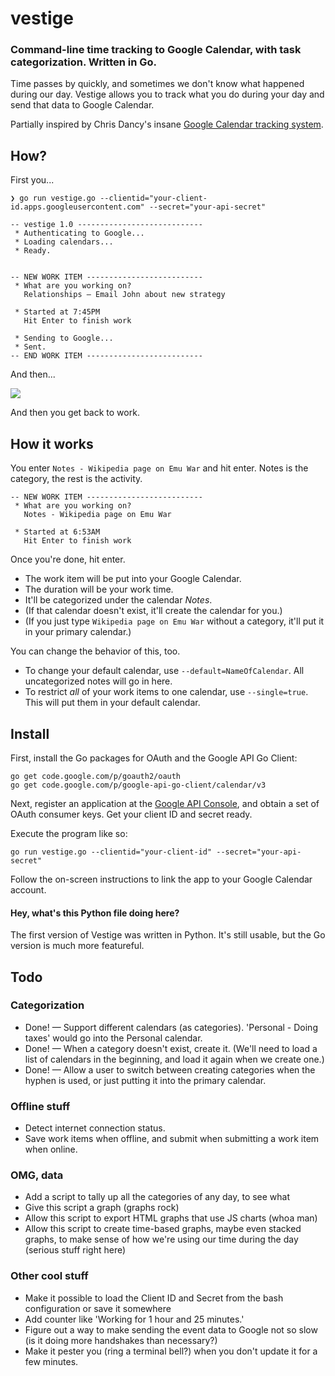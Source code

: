 # vestige

### Command-line time tracking to Google Calendar, with task categorization. Written in Go.

Time passes by quickly, and sometimes we don't know what happened during our day. Vestige allows you to track what you do during your day and send that data to Google Calendar.

Partially inspired by Chris Dancy's insane [Google Calendar tracking system](http://www.wired.com/wiredenterprise/2013/02/quantified-work/all/).

## How?

First you...

````
❯ go run vestige.go --clientid="your-client-id.apps.googleusercontent.com" --secret="your-api-secret"

-- vestige 1.0 ----------------------------
 * Authenticating to Google...
 * Loading calendars...
 * Ready.


-- NEW WORK ITEM --------------------------
 * What are you working on?
   Relationships — Email John about new strategy

 * Started at 7:45PM
   Hit Enter to finish work

 * Sending to Google...
 * Sent.
-- END WORK ITEM --------------------------
````

And then...

![](http://i.imgur.com/k895ZlZ.png)

And then you get back to work.

## How it works

You enter `Notes - Wikipedia page on Emu War` and hit enter. Notes is the category, the rest is the activity.

````
-- NEW WORK ITEM --------------------------
 * What are you working on?
   Notes - Wikipedia page on Emu War

 * Started at 6:53AM
   Hit Enter to finish work
````

Once you're done, hit enter.

* The work item will be put into your Google Calendar.
* The duration will be your work time.
* It'll be categorized under the calendar *Notes*.
* (If that calendar doesn't exist, it'll create the calendar for you.)
* (If you just type `Wikipedia page on Emu War` without a category, it'll put it in your primary calendar.)

You can change the behavior of this, too.

* To change your default calendar, use `--default=NameOfCalendar`. All uncategorized notes will go in here.
* To restrict *all* of your work items to one calendar, use `--single=true`. This will put them in your default calendar.

## Install

First, install the Go packages for OAuth and the Google API Go Client:

````
go get code.google.com/p/goauth2/oauth
go get code.google.com/p/google-api-go-client/calendar/v3
````

Next, register an application at the
[Google API Console](https://code.google.com/apis/console/), and obtain a set
of OAuth consumer keys. Get your client ID and secret ready.

Execute the program like so:

````
go run vestige.go --clientid="your-client-id" --secret="your-api-secret"
````

Follow the on-screen instructions to link the app to your Google Calendar account.

#### Hey, what's this Python file doing here?

The first version of Vestige was written in Python. It's still usable, but the Go version is much more featureful.

## Todo

### Categorization

* Done! — Support different calendars (as categories). 'Personal - Doing taxes' would go into the Personal calendar.
* Done! — When a category doesn't exist, create it. (We'll need to load a list of calendars in the beginning, and load it again when we create one.)
* Done! — Allow a user to switch between creating categories when the hyphen is used, or just putting it into the primary calendar.

### Offline stuff

* Detect internet connection status.
* Save work items when offline, and submit when submitting a work item when online.

### OMG, data

* Add a script to tally up all the categories of any day, to see what 
* Give this script a graph (graphs rock)
* Allow this script to export HTML graphs that use JS charts (whoa man)
* Allow this script to create time-based graphs, maybe even stacked graphs, to make sense of how we're using our time during the day (serious stuff right here)

### Other cool stuff
* Make it possible to load the Client ID and Secret from the bash configuration or save it somewhere
* Add counter like 'Working for 1 hour and 25 minutes.'
* Figure out a way to make sending the event data to Google not so slow (is it doing more handshakes than necessary?)
* Make it pester you (ring a terminal bell?) when you don't update it for a few minutes.

